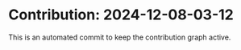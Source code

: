 # Contribution: 2024-12-08-03-12
This is an automated commit to keep the contribution graph active.
